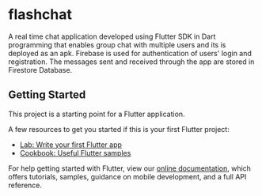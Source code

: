 # flashchat

A real time chat application developed using Flutter SDK in Dart programming that enables group chat with multiple users and its is deployed as an apk. Firebase is used for authentication of users' login and registration. The messages sent and received through the app are stored in Firestore Database.

## Getting Started

This project is a starting point for a Flutter application.

A few resources to get you started if this is your first Flutter project:

- [Lab: Write your first Flutter app](https://flutter.dev/docs/get-started/codelab)
- [Cookbook: Useful Flutter samples](https://flutter.dev/docs/cookbook)

For help getting started with Flutter, view our
[online documentation](https://flutter.dev/docs), which offers tutorials,
samples, guidance on mobile development, and a full API reference.
